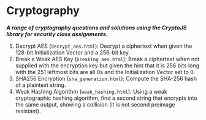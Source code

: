 # Cryptography
**_A range of cryptography questions and solutions using the CryptoJS library for security class assignments._**

1. Decrypt AES (`decrypt_aes.html`): Decrypt a ciphertext when given the 128-bit Initialization Vector and a 256-bit key.
2. Break a Weak AES Key (`breaking_aes.html`): Break a ciphertext when not supplied with the encryption key but given the hint that it is 256 bits long with the 251 leftmost bits are all 0s and the Initialization Vector set to 0.
3. SHA256 Encryption (`sha_generation.html`): Compute the SHA-256 hash of a plaintext string.
4. Weak Hashing Algorithm (`weak_hashing.html`): Using a weak cryptographic hashing algorithm, find a second string that encrypts into the same output, showing a collision (it is not second preimage resistant).
